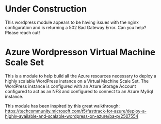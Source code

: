 # Under Construction #

This wordpress module appears to be having issues with the nginx configuration and is returning a 502 Bad Gateway Error.
Can you help? Please reach out!

# Azure Wordpresson Virtual Machine Scale Set

This is a module to help build all the Azure resources necessary to deploy a highly scalable WordPress instance on a Virtual Machine Scale Set.
The WordPress instance is configured with an Azure Storage Account configured to act as an NFS and configured to connect to an Azure MySql instance.

This module has been inspired by this great walkthrough: https://techcommunity.microsoft.com/t5/fasttrack-for-azure/deploy-a-highly-available-and-scalable-wordpress-on-azure/ba-p/2507554
